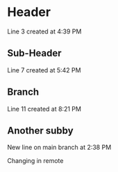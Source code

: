 # Header

Line 3 created at 4:39 PM

## Sub-Header

Line 7 created at 5:42 PM

## Branch

Line 11 created at 8:21 PM

## Another subby

New line on main branch at 2:38 PM

Changing in remote
